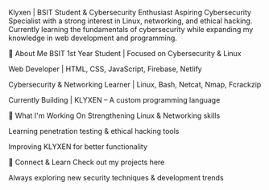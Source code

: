 Klyxen | BSIT Student & Cybersecurity Enthusiast
Aspiring Cybersecurity Specialist with a strong interest in Linux, networking, and ethical hacking. Currently learning the fundamentals of cybersecurity while expanding my knowledge in web development and programming.

🔹 About Me
BSIT 1st Year Student | Focused on Cybersecurity & Linux

Web Developer | HTML, CSS, JavaScript, Firebase, Netlify

Cybersecurity & Networking Learner | Linux, Bash, Netcat, Nmap, Fcrackzip

Currently Building | KLYXEN – A custom programming language

🔹 What I'm Working On
Strengthening Linux & Networking skills

Learning penetration testing & ethical hacking tools

Improving KLYXEN for better functionality

🔹 Connect & Learn
Check out my projects here

Always exploring new security techniques & development trends
